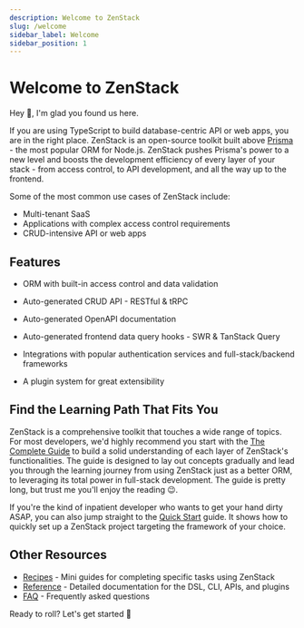 ```yaml
---
description: Welcome to ZenStack
slug: /welcome
sidebar_label: Welcome
sidebar_position: 1
---
```


# Welcome to ZenStack

Hey 👋, I'm glad you found us here.

If you are using TypeScript to build database-centric API or web apps, you are in the right place. ZenStack is an open-source toolkit built above [Prisma](https://prisma.io) - the most popular ORM for Node.js. ZenStack pushes Prisma's power to a new level and boosts the development efficiency of every layer of your stack - from access control, to API development, and all the way up to the frontend.

Some of the most common use cases of ZenStack include:
- Multi-tenant SaaS
- Applications with complex access control requirements
- CRUD-intensive API or web apps

## Features

- ORM with built-in access control and data validation

- Auto-generated CRUD API - RESTful & tRPC

- Auto-generated OpenAPI documentation

- Auto-generated frontend data query hooks - SWR & TanStack Query

- Integrations with popular authentication services and full-stack/backend frameworks

- A plugin system for great extensibility

## Find the Learning Path That Fits You

ZenStack is a comprehensive toolkit that touches a wide range of topics. For most developers, we'd highly recommend you start with the [The Complete Guide](/docs/the-complete-guide) to build a solid understanding of each layer of ZenStack's functionalities. The guide is designed to lay out concepts gradually and lead you through the learning journey from using ZenStack just as a better ORM, to leveraging its total power in full-stack development. The guide is pretty long, but trust me you'll enjoy the reading 😉.

If you're the kind of inpatient developer who wants to get your hand dirty ASAP, you can also jump straight to the [Quick Start](/docs/category/quick-start) guide. It shows how to quickly set up a ZenStack project targeting the framework of your choice.

<!-- It explains how to use the CLI to quickly scaffold a ZenStack project targeting the framework of your choice. -->

## Other Resources

- [Recipes](/docs/category/recipes/) - Mini guides for completing specific tasks using ZenStack
- [Reference](/docs/category/reference/) - Detailed documentation for the DSL, CLI, APIs, and plugins
- [FAQ](/docs/faq) - Frequently asked questions
  
Ready to roll? Let's get started 🚀